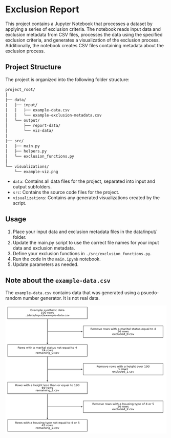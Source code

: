# Exclusion Report

This project contains a Jupyter Notebook that processes a dataset by applying a series of exclusion criteria. The notebook reads input data and exclusion metadata from CSV files, processes the data using the specified exclusion criteria, and generates a visualization of the exclusion process. Additionally, the notebook creates CSV files containing metadata about the exclusion process.

## Project Structure
The project is organized into the following folder structure:

```
project_root/
│
├── data/
│   ├── input/
│   │   ├── example-data.csv
│   │   └── example-exclusion-metadata.csv
│   └── output/
│       ├── report-data/
│       └── viz-data/
│
├── src/
│   ├── main.py
│   ├── helpers.py
│   └── exclusion_functions.py
│
└── visualizations/
    └── example-viz.png
```

- `data`: Contains all data files for the project, separated into input and output subfolders.
- `src`: Contains the source code files for the project.
- `visualizations`: Contains any generated visualizations created by the script.

## Usage

1. Place your input data and exclusion metadata files in the data/input/ folder.
2. Update the main.py script to use the correct file names for your input data and exclusion metadata.
3. Define your exclusion functions in `./src/exclusion_functions.py`.
4. Run the code in the `main.ipynb` notebook.  
5. Update parameters as needed.

## Note about the `example-data.csv`

The `example-data.csv` contains data that was generated using a psuedo-random number generator.  It is not real data.

<img src="./visualization/exclusion-report.png" alt="Exclusion Report Visualization" width="600" height="400">

